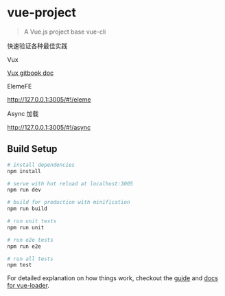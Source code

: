 # vue-project

> A Vue.js project base vue-cli

快速验证各种最佳实践

Vux

[Vux gitbook doc](https://www.gitbook.com/book/vuxjs/vux)

ElemeFE

http://127.0.0.1:3005/#!/eleme

Async 加载

http://127.0.0.1:3005/#!/async

## Build Setup

``` bash
# install dependencies
npm install

# serve with hot reload at localhost:3005
npm run dev

# build for production with minification
npm run build

# run unit tests
npm run unit

# run e2e tests
npm run e2e

# run all tests
npm test
```

For detailed explanation on how things work, checkout the [guide](http://vuejs-templates.github.io/webpack/) and [docs for vue-loader](http://vuejs.github.io/vue-loader).
